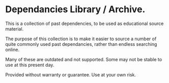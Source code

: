 # Dependancies Library / Archive.

This is a collection of past dependencies, to be used as educational source material.

The purpose of this collection is to make it easier to source a number of quite commonly used past dependancies, rather than endless searching online.

Many of these are outdated and not supported. Some may not be stable to use at this present day.

Provided without warranty or guarantee. Use at your own risk.
